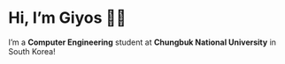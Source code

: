 
# Hi, I’m Giyos 🥷🏻

I’m a **Computer Engineering** student at **Chungbuk National University** in South Korea!
